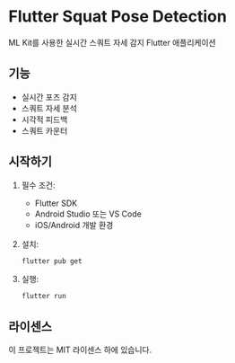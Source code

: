 # Flutter Squat Pose Detection

ML Kit를 사용한 실시간 스쿼트 자세 감지 Flutter 애플리케이션

## 기능

- 실시간 포즈 감지
- 스쿼트 자세 분석
- 시각적 피드백
- 스쿼트 카운터

## 시작하기

1. 필수 조건:
   - Flutter SDK
   - Android Studio 또는 VS Code
   - iOS/Android 개발 환경

2. 설치:
   ```bash
   flutter pub get
   ```

3. 실행:
   ```bash
   flutter run
   ```

## 라이센스

이 프로젝트는 MIT 라이센스 하에 있습니다.
